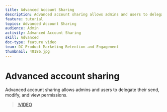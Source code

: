 ```yaml
---
title: Advanced Account Sharing
description: Advanced account sharing allows admins and users to delegate their send, modify, and view permissions
feature: tutorial
topics: Advanced Account Sharing
audience: Admin
activity: Advanced Account Sharing
skill: Advanced
doc-type: feature video
team: DC Product Marketing Retention and Engagement
thumbnail: 40186.jpg
---
```


# Advanced account sharing

Advanced account sharing allows admins and users to delegate their send, modify, and view permissions.

>[!VIDEO](https://video.tv.adobe.com/v/40186?hidetitle=true)